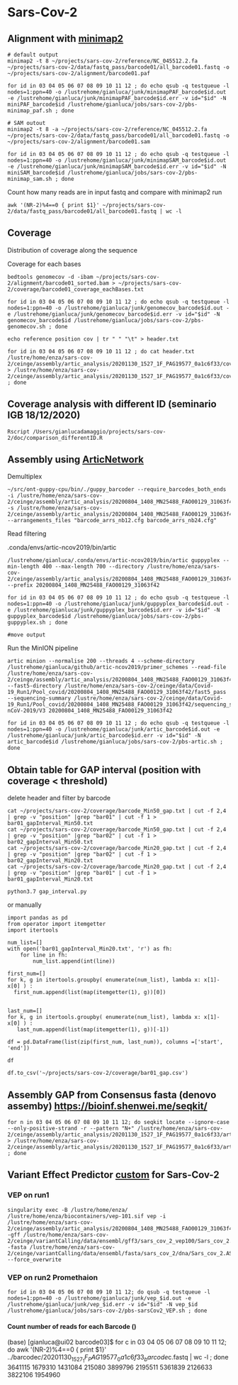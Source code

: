 # Sars-Cov-2

## Alignment with [minimap2](https://github.com/lh3/minimap2)
```
# default output
minimap2 -t 8 ~/projects/sars-cov-2/reference/NC_045512.2.fa ~/projects/sars-cov-2/data/fastq_pass/barcode01/all_barcode01.fastq -o ~/projects/sars-cov-2/alignment/barcode01.paf

for id in 03 04 05 06 07 08 09 10 11 12 ; do echo qsub -q testqueue -l nodes=1:ppn=40 -o /lustrehome/gianluca/junk/minimapPAF_barcode$id.out -e /lustrehome/gianluca/junk/minimapPAF_barcode$id.err -v id="$id" -N miniPAF_barcode$id /lustrehome/gianluca/jobs/sars-cov-2/pbs-minimap_paf.sh ; done

# SAM outout
minimap2 -t 8 -a ~/projects/sars-cov-2/reference/NC_045512.2.fa ~/projects/sars-cov-2/data/fastq_pass/barcode01/all_barcode01.fastq -o ~/projects/sars-cov-2/alignment/barcode01.sam

for id in 03 04 05 06 07 08 09 10 11 12 ; do echo qsub -q testqueue -l nodes=1:ppn=40 -o /lustrehome/gianluca/junk/minimapSAM_barcode$id.out -e /lustrehome/gianluca/junk/minimapSAM_barcode$id.err -v id="$id" -N miniSAM_barcode$id /lustrehome/gianluca/jobs/sars-cov-2/pbs-minimap_sam.sh ; done

```
Count how many reads are in input fastq and compare with minimap2 run
```
awk '(NR-2)%4==0 { print $1}' ~/projects/sars-cov-2/data/fastq_pass/barcode01/all_barcode01.fastq | wc -l
```
<!-- ### Valuate with Dotploty alignment with reference

Not work !!
```
~/src/dotPlotly/./pafCoordsDotPlotly.R -i /lustre/home/enza/sars-cov-2/ceinge/alignment/barcode02/barcode02.paf -o barcode02_dotplotly -s -t -m 10 -q 10 -s -p 15

for id in 03 04 05 06 07 08 09 10 11 12 ; do echo qsub -q testqueue -l nodes=1:ppn=40 -o /lustrehome/gianluca/junk/dotplotly_barcode$id.out -e /lustrehome/gianluca/junk/dotplotly_barcode$id.err -v id="$id" -N dotplotly_barcode$id /lustrehome/gianluca/jobs/sars-cov-2/pbs-dotPlotly.sh ; done

``` -->

<!-- ### Length distribution of nanopore reads

Count length of each read from fastq file

```
awk '(NR-2)%4==0 { print length($1)}' all_barcode01.fastq > length.txt
```

Plot lenght distribution with R

```
library(tidyverse)

myd = read.csv("~/projects/sars-cov-2/data/fastq_pass/barcode01/length.txt", header=F)

ggplot(myd, aes(V1)) + geom_density()
ggsave("~/projects/sars-cov-2/plots/barcode01_sars_length.pdf")

ggplot(myd, aes(V1)) + geom_density() + xlim (0,1000)
ggsave("~/projects/sars-cov-2/plots/barcode01_sars_length_Max1k.pdf")

``` -->

## Coverage

Distribution of coverage along the sequence

<!-- ```
samtools sort ~/projects/sars-cov-2/alignment/barcode01.sam > ~/projects/sars-cov-2/alignment/barcode01_sorted.sam

# tabular output
samtools coverage ~/projects/sars-cov-2/alignment/barcode01_sorted.sam > ~/projects/sars-cov-2/coverage/barcode01_coverage.txt

# histogram output
samtools coverage -m ~/projects/sars-cov-2/alignment/barcode01_sorted.sam > ~/projects/sars-cov-2/coverage/barcode01_coverageHisto.txt
```
Convert SAM to BAM
```
samtools view -b ~/projects/sars-cov-2/alignment/barcode01_sorted.sam > ~/projects/sars-cov-2/alignment/barcode01_sorted.bam
```
Print average of total coverage
```
samtools depth  ~/projects/sars-cov-2/alignment/barcode01_sorted.bam  |  awk '{sum+=$3} END { print "Average = ",sum/NR}'
``` -->
Coverage for each bases
```
bedtools genomecov -d -ibam ~/projects/sars-cov-2/alignment/barcode01_sorted.bam > ~/projects/sars-cov-2/coverage/barcode01_coverage_eachBases.txt

for id in 03 04 05 06 07 08 09 10 11 12 ; do echo qsub -q testqueue -l nodes=1:ppn=40 -o /lustrehome/gianluca/junk/genomecov_barcode$id.out -e /lustrehome/gianluca/junk/genomecov_barcode$id.err -v id="$id" -N genomecov_barcode$id /lustrehome/gianluca/jobs/sars-cov-2/pbs-genomecov.sh ; done

echo reference position cov | tr " " "\t" > header.txt

for id in 03 04 05 06 07 08 09 10 11 12 ; do cat header.txt /lustre/home/enza/sars-cov-2/ceinge/assembly/artic_analysis/20201130_1527_1F_PAG19577_0a1c6f33/coverage/barcode$id/barcode$id.coverage_eachBases.txt > /lustre/home/enza/sars-cov-2/ceinge/assembly/artic_analysis/20201130_1527_1F_PAG19577_0a1c6f33/coverage/barcode$id/barcode$id.coverage_eachBases.tsv ; done
```
## Coverage analysis with different ID (seminario IGB 18/12/2020)

```
Rscript /Users/gianlucadamaggio/projects/sars-cov-2/doc/comparison_differentID.R
```

<!-- Plot coverage for each bases with R
```
library(tidyverse)
library (grid)
library(lattice)
library(gridExtra)

bar01=read.csv("~/projects/sars-cov-2/coverage/barcode01_coverage_eachBases.txt", header=F , sep="\t")
bar02=read.csv("~/projects/sars-cov-2/coverage/barcode02_coverage_eachBases.txt", header=F , sep="\t")

plot01=ggplot(bar01, aes(V2,V3)) + geom_area( fill="#69b3a2", alpha=0.4) + geom_line(color="#69b3a2", size=0.4) + xlab("length") + ylab("coverage") + ggtitle("Barcode01 Per-base coverage distribution")

plot02=ggplot(bar02, aes(V2,V3)) + geom_area( fill="#69b3a2", alpha=0.4) + geom_line(color="#69b3a2", size=0.4) + xlab("length") + ylab("coverage") + ggtitle("Barcode02 Per-base coverage distribution")

lay <- rbind(c(1,1),
             c(2,2))

pgrid=grid.arrange(plot01, plot02, nrow = 2, layout_matrix = lay)

ggsave(plot=pgrid,filename="~/projects/sars-cov-2/coverage/coverage_perBase.png",height=10, width=20)

ggsave(plot=plot01,filename="~/projects/sars-cov-2/plots/barcode01_coverage_eachBases.png")
ggsave(plot=plot02,filename="~/projects/sars-cov-2/plots/barcode02_coverage_eachBases.png")

```
Plot Barcode01/02 together with R
```
library(tidyverse)

myd01=read.csv("~/projects/sars-cov-2/coverage/barcode01_coverage_eachBases.txt", header=F , sep="\t")
myd02=read.csv("~/projects/sars-cov-2/coverage/barcode02_coverage_eachBases.txt", header=F , sep="\t")

myd01$id = "Barcode01"
myd02$id = "Barcode02"

myd_final = rbind(myd01,myd02)

ggplot(myd_final, aes(V2,V3, color=id)) + geom_line() + xlab("length") + ylab("coverage") + ggtitle("Coverage Distribution")

ggsave("~/projects/sars-cov-2/plots/all_coverage_eachBases.pdf")
``` -->

## Assembly using [ArticNetwork](https://github.com/artic-network/artic-ncov2019)
Demultiplex
```
~/src/ont-guppy-cpu/bin/./guppy_barcoder --require_barcodes_both_ends -i /lustre/home/enza/sars-cov-2/ceinge/assembly/artic_analysis/20200804_1408_MN25488_FAO00129_31063f42/fastq_pass/ -s /lustre/home/enza/sars-cov-2/ceinge/assembly/artic_analysis/20200804_1408_MN25488_FAO00129_31063f42/analysis/demultiplex/ --arrangements_files "barcode_arrs_nb12.cfg barcode_arrs_nb24.cfg"
```
Read filtering

.conda/envs/artic-ncov2019/bin/artic

```
/lustrehome/gianluca/.conda/envs/artic-ncov2019/bin/artic guppyplex --min-length 400 --max-length 700 --directory /lustre/home/enza/sars-cov-2/ceinge/assembly/artic_analysis/20200804_1408_MN25488_FAO00129_31063f42/analysis/demultiplex/barcode02 --prefix 20200804_1408_MN25488_FAO00129_31063f42

for id in 03 04 05 06 07 08 09 10 11 12 ; do echo qsub -q testqueue -l nodes=1:ppn=40 -o /lustrehome/gianluca/junk/guppyplex_barcode$id.out -e /lustrehome/gianluca/junk/guppyplex_barcode$id.err -v id="$id" -N guppyplex_barcode$id /lustrehome/gianluca/jobs/sars-cov-2/pbs-guppyplex.sh ; done

#move output
```
Run the MinION pipeline
```
artic minion --normalise 200 --threads 4 --scheme-directory /lustrehome/gianluca/github/artic-ncov2019/primer_schemes --read-file /lustre/home/enza/sars-cov-2/ceinge/assembly/artic_analysis/20200804_1408_MN25488_FAO00129_31063f42/analysis/demultiplex/barcode01/20200804_1408_MN25488_FAO00129_31063f42_barcode01.fastq --fast5-directory /lustre/home/enza/sars-cov-2/ceinge/data/Covid-19_Run1/Pool_covid/20200804_1408_MN25488_FAO00129_31063f42/fast5_pass --sequencing-summary /lustre/home/enza/sars-cov-2/ceinge/data/Covid-19_Run1/Pool_covid/20200804_1408_MN25488_FAO00129_31063f42/sequencing_summary_FAO00129_be760d9d.txt nCoV-2019/V3 20200804_1408_MN25488_FAO00129_31063f42

for id in 03 04 05 06 07 08 09 10 11 12 ; do echo qsub -q testqueue -l nodes=1:ppn=40 -o /lustrehome/gianluca/junk/artic_barcode$id.out -e /lustrehome/gianluca/junk/artic_barcode$id.err -v id="$id" -N artic_barcode$id /lustrehome/gianluca/jobs/sars-cov-2/pbs-artic.sh ; done
```


<!-- ## Obtain regions with coverage < threshold
```

library(tidyverse)
library (grid)
library(lattice)
library(gridExtra)

bar01=read.table("/Users/gianlucadamaggio/projects/sars-cov-2/coverage/barcode01_coverage_eachBases.tsv", sep="\t" , header=T)
bar02=read.table("/Users/gianlucadamaggio/projects/sars-cov-2/coverage/barcode02_coverage_eachBases.tsv", sep="\t" , header=T)

bar01$name="bar01"
bar02$name="bar02"

bar=rbind(bar01,bar02)

# write table for obtain interval
min20_cov= bar %>% filter(cov <= 20)
min50_cov= bar %>% filter(cov <= 50)

write.table(min20_cov, "/Users/gianlucadamaggio/projects/sars-cov-2/coverage/barcode_Min20_gap.txt" , sep="\t", quote=F , row.names=F)
write.table(min50_cov, "/Users/gianlucadamaggio/projects/sars-cov-2/coverage/barcode_Min50_gap.txt" , sep="\t", quote=F , row.names=F)

# plot
cov20 = bar %>% filter ( cov < 20) %>% ggplot( aes(position, name, fill=name )) + geom_tile()+ labs(colour="samples",x="Genomic position (bp)") + theme(legend.position="top")+ ggtitle("cov < 20") + theme(text = element_text(size = 20))

cov50 = bar %>% filter ( cov < 50) %>% ggplot( aes(position, name, fill=name  )) + geom_tile()+ labs(colour="samples",x="Genomic position (bp)") + theme(legend.position="top")+ ggtitle("cov < 50") + theme(text = element_text(size = 20))

lay <- rbind(c(1,1),
             c(2,2))

pgrid=grid.arrange(cov20, cov50, nrow = 2, layout_matrix = lay)

ggsave(plot=pgrid,filename="~/projects/sars-cov-2/coverage/gap_cov20cov50.png",height=10, width=20)



``` -->

## Obtain table for GAP interval (position with coverage < threshold)

delete header and filter by barcode
```
cat ~/projects/sars-cov-2/coverage/barcode_Min50_gap.txt | cut -f 2,4 | grep -v "position" |grep "bar01" | cut -f 1 > bar01_gapInterval_Min50.txt
cat ~/projects/sars-cov-2/coverage/barcode_Min50_gap.txt | cut -f 2,4 | grep -v "position" |grep "bar02" | cut -f 1 > bar02_gapInterval_Min50.txt
cat ~/projects/sars-cov-2/coverage/barcode_Min20_gap.txt | cut -f 2,4 | grep -v "position" |grep "bar02" | cut -f 1 > bar02_gapInterval_Min20.txt
cat ~/projects/sars-cov-2/coverage/barcode_Min20_gap.txt | cut -f 2,4 | grep -v "position" |grep "bar01" | cut -f 1 > bar01_gapInterval_Min20.txt
```

```
python3.7 gap_interval.py
```
or manually
```
import pandas as pd
from operator import itemgetter
import itertools

num_list=[]
with open('bar01_gapInterval_Min20.txt', 'r') as fh:
    for line in fh:
        num_list.append(int(line))

first_num=[]
for k, g in itertools.groupby( enumerate(num_list), lambda x: x[1]-x[0] ) :
  first_num.append(list(map(itemgetter(1), g))[0])


last_num=[]
for k, g in itertools.groupby( enumerate(num_list), lambda x: x[1]-x[0] ) :
   last_num.append(list(map(itemgetter(1), g))[-1])

df = pd.DataFrame(list(zip(first_num, last_num)), columns =['start', 'end'])

df

df.to_csv('~/projects/sars-cov-2/coverage/bar01_gap.csv')
```

## Assembly GAP from Consensus fasta (denovo assemby) https://bioinf.shenwei.me/seqkit/

```
for n in 03 04 05 06 07 08 09 10 11 12; do seqkit locate --ignore-case --only-positive-strand -r --pattern "N+" /lustre/home/enza/sars-cov-2/ceinge/assembly/artic_analysis/20201130_1527_1F_PAG19577_0a1c6f33/artic/barcode$n/20201130_1527_1F_PAG19577_0a1c6f33.consensus.fasta > /lustre/home/enza/sars-cov-2/ceinge/assembly/artic_analysis/20201130_1527_1F_PAG19577_0a1c6f33/artic/barcode$n/assemblyGap_barcode$n.tsv ; done
```

<!-- ```
library(tidyverse)

bar01=read.table("~/projects/sars-cov-2/assembly/gap_interval/assemblyGap_barcode01.tsv", header=T, sep="\t")
bar02=read.table("~/projects/sars-cov-2/assembly/gap_interval/assemblyGap_barcode02.tsv", header=T, sep="\t")

bar01$ID = "bar01"
bar02$ID = "bar02"

bar=rbind(bar01,bar02)

gap_interval = bar %>% ggplot( aes(start, ID, fill=ID )) + geom_tile()+ labs(colour="ID",x="Genomic position (bp)") + theme(legend.position="top")+ ggtitle("assembly gap") + theme(text = element_text(size = 20))

ggsave(plot=gap_interval,filename="~/projects/sars-cov-2/assemby/assembyGap_interval.png",height=10, width=20)

``` -->



## Variant Effect Predictor [custom](http://www.ensembl.info/2020/08/28/cool-stuff-the-ensembl-vep-can-do-annotating-sars-cov-2-variants/) for Sars-Cov-2

### VEP on run1
```
singularity exec -B /lustre/home/enza/ /lustre/home/enza/biocontainers/vep-101.sif vep -i /lustre/home/enza/sars-cov-2/ceinge/assembly/artic_analysis/20200804_1408_MN25488_FAO00129_31063f42/analysis/artic/sars_merged.vcf.gz -gff /lustre/home/enza/sars-cov-2/ceinge/variantCalling/data/ensembl/gff3/sars_cov_2_vep100/Sars_cov_2.ASM985889v3.100.primary_assembly.MN908947.3.gff.gz -fasta /lustre/home/enza/sars-cov-2/ceinge/variantCalling/data/ensembl/fasta/sars_cov_2/dna/Sars_cov_2.ASM985889v3.dna_sm.toplevel.fa.gz --force_overwrite
```

### VEP on run2 Promethaion
```
for id in 03 04 05 06 07 08 09 10 11 12; do qsub -q testqueue -l nodes=1:ppn=40 -o /lustrehome/gianluca/junk/vep_$id.out -e /lustrehome/gianluca/junk/vep_$id.err -v id="$id" -N vep_$id /lustrehome/gianluca/jobs/sars-cov-2/pbs-sarsCov2_VEP.sh ; done
```

#### Count number of reads for each Barcode ()

(base) [gianluca@ui02 barcode03]$ for c in 03 04 05 06 07 08 09 10 11 12; do awk '(NR-2)%4==0 { print $1}' ../barcode$c/20201130_1527_1F_PAG19577_0a1c6f33_barcode$c.fastq | wc -l ; done
3641115
1679310
1431084
215080
3899796
2195511
5361839
2126633
3822106
1954960
